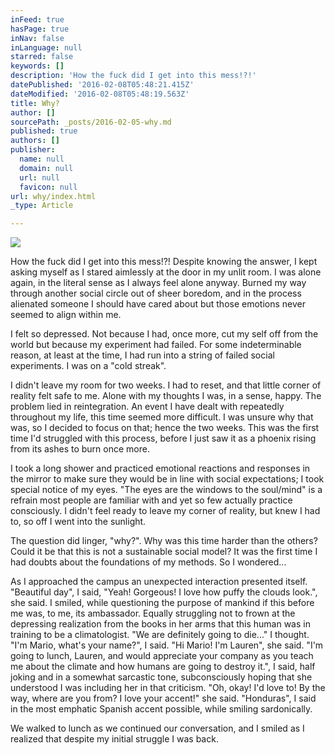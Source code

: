 ```yaml
---
inFeed: true
hasPage: true
inNav: false
inLanguage: null
starred: false
keywords: []
description: 'How the fuck did I get into this mess!?!'
datePublished: '2016-02-08T05:48:21.415Z'
dateModified: '2016-02-08T05:48:19.563Z'
title: Why?
author: []
sourcePath: _posts/2016-02-05-why.md
published: true
authors: []
publisher:
  name: null
  domain: null
  url: null
  favicon: null
url: why/index.html
_type: Article

---
```

![](https://the-grid-user-content.s3-us-west-2.amazonaws.com/d3198f81-c56f-44d1-8fa4-95efe61c56c0.jpg)

How the fuck did I get into this mess!?! Despite knowing the answer, I kept asking myself as I stared aimlessly at the door in my unlit room. I was alone again, in the literal sense as I always feel alone anyway. Burned my way through another social circle out of sheer boredom, and in the process alienated someone I should have cared about but those emotions never seemed to align within me. 

I felt so depressed. Not because I had, once more, cut my self off from the world but because my experiment had failed. For some indeterminable reason, at least at the time, I had run into a string of failed social experiments. I was on a "cold streak".

I didn't leave my room for two weeks. I had to reset, and that little corner of reality felt safe to me. Alone with my thoughts I was, in a sense, happy. The problem lied in reintegration. An event I have dealt with repeatedly throughout my life, this time seemed more difficult. I was unsure why that was, so I decided to focus on that; hence the two weeks. This was the first time I'd struggled with this process, before I just saw it as a phoenix rising from its ashes to burn once more. 

I took a long shower and practiced emotional reactions and responses in the mirror to make sure they would be in line with social expectations; I took special notice of my eyes. "The eyes are the windows to the soul/mind" is a refrain most people are familiar with and yet so few actually practice consciously. I didn't feel ready to leave my corner of reality, but knew I had to, so off I went into the sunlight.

The question did linger, "why?". Why was this time harder than the others? Could it be that this is not a sustainable social model? It was the first time I had doubts about the foundations of my methods. So I wondered...

As I approached the campus an unexpected interaction presented itself. "Beautiful day", I said, "Yeah! Gorgeous! I love how puffy the clouds look.", she said. I smiled, while questioning the purpose of mankind if this before me was, to me, its ambassador. Equally struggling not to frown at the depressing realization from the books in her arms that this human was in training to be a climatologist. "We are definitely going to die..." I thought. "I'm Mario, what's your name?", I said. "Hi Mario! I'm Lauren", she said. "I'm going to lunch, Lauren, and would appreciate your company as you teach me about the climate and how humans are going to destroy it.", I said, half joking and in a somewhat sarcastic tone, subconsciously hoping that she understood I was including her in that criticism. "Oh, okay! I'd love to! By the way, where are you from? I love your accent!" she said. "Honduras", I said in the most emphatic Spanish accent possible, while smiling sardonically.

We walked to lunch as we continued our conversation, and I smiled as I realized that despite my initial struggle I was back.